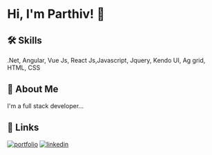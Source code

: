 
# Hi, I'm Parthiv! 👋

## 🛠 Skills
.Net, Angular, Vue Js, React Js,Javascript, Jquery, Kendo UI, Ag grid, HTML, CSS


## 🚀 About Me
I'm a full stack developer...


## 🔗 Links
[![portfolio](https://img.shields.io/badge/my_portfolio-000?style=for-the-badge&logo=ko-fi&logoColor=white)](https://parthivpandya.wordpress.com//)
[![linkedin](https://img.shields.io/badge/linkedin-0A66C2?style=for-the-badge&logo=linkedin&logoColor=white)](https://www.linkedin.com/in/parthiv88/)
